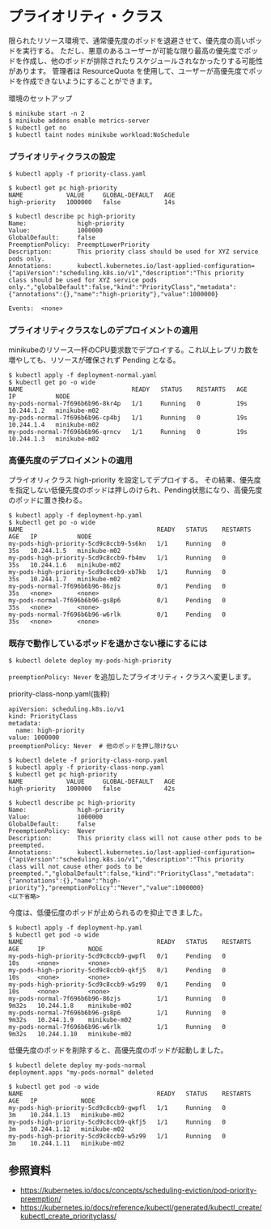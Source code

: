 # プライオリティ・クラス

限られたリソース環境で、通常優先度のポッドを退避させて、優先度の高いポッドを実行する。
ただし、悪意のあるユーザーが可能な限り最高の優先度でポッドを作成し、他のポッドが排除されたりスケジュールされなかったりする可能性があります。
管理者は ResourceQuota を使用して、ユーザーが高優先度でポッドを作成できないようにすることができます。



環境のセットアップ
```
$ minikube start -n 2
$ minikube addons enable metrics-server
$ kubectl get no
$ kubectl taint nodes minikube workload:NoSchedule
```

### プライオリティクラスの設定
```
$ kubectl apply -f priority-class.yaml 

$ kubectl get pc high-priority
NAME            VALUE     GLOBAL-DEFAULT   AGE
high-priority   1000000   false            14s

$ kubectl describe pc high-priority
Name:              high-priority
Value:             1000000
GlobalDefault:     false
PreemptionPolicy:  PreemptLowerPriority
Description:       This priority class should be used for XYZ service pods only.
Annotations:       kubectl.kubernetes.io/last-applied-configuration={"apiVersion":"scheduling.k8s.io/v1","description":"This priority class should be used for XYZ service pods only.","globalDefault":false,"kind":"PriorityClass","metadata":{"annotations":{},"name":"high-priority"},"value":1000000}

Events:  <none>
```

### プライオリティクラスなしのデプロイメントの適用
minikubeのリソース一杯のCPU要求数でデプロイする。これ以上レプリカ数を増やしても、リソースが確保されず Pending となる。
```
$ kubectl apply -f deployment-normal.yaml
$ kubectl get po -o wide
NAME                              READY   STATUS    RESTARTS   AGE   IP           NODE
my-pods-normal-7f696b6b96-8kr4p   1/1     Running   0          19s   10.244.1.2   minikube-m02
my-pods-normal-7f696b6b96-cp4bj   1/1     Running   0          19s   10.244.1.4   minikube-m02
my-pods-normal-7f696b6b96-qrncv   1/1     Running   0          19s   10.244.1.3   minikube-m02
```

 ### 高優先度のデプロイメントの適用
 プライオリィクラス high-priority を設定してデプロイする。
 その結果、優先度を指定しない低優先度のポッドは押しのけられ、Pending状態になり、高優先度のポッドに置き換わる。
```
$ kubectl apply -f deployment-hp.yaml 
$ kubectl get po -o wide
NAME                                     READY   STATUS    RESTARTS   AGE   IP           NODE
my-pods-high-priority-5cd9c8ccb9-5s6kn   1/1     Running   0          35s   10.244.1.5   minikube-m02
my-pods-high-priority-5cd9c8ccb9-fb4mv   1/1     Running   0          35s   10.244.1.6   minikube-m02
my-pods-high-priority-5cd9c8ccb9-xb7kb   1/1     Running   0          35s   10.244.1.7   minikube-m02
my-pods-normal-7f696b6b96-86zjs          0/1     Pending   0          35s   <none>       <none>
my-pods-normal-7f696b6b96-gs8p6          0/1     Pending   0          35s   <none>       <none>
my-pods-normal-7f696b6b96-w6rlk          0/1     Pending   0          35s   <none>       <none>
```



### 既存で動作しているポッドを退かさない様にするには

```
$ kubectl delete deploy my-pods-high-priority
```

`preemptionPolicy: Never` を追加したプライオリティ・クラスへ変更します。

priority-class-nonp.yaml(抜粋)
```
apiVersion: scheduling.k8s.io/v1
kind: PriorityClass
metadata:
  name: high-priority
value: 1000000
preemptionPolicy: Never  # 他のポッドを押し除けない
```


```
$ kubectl delete -f priority-class-nonp.yaml
$ kubectl apply -f priority-class-nonp.yaml 
$ kubectl get pc high-priority
NAME            VALUE     GLOBAL-DEFAULT   AGE
high-priority   1000000   false            42s

$ kubectl describe pc high-priority
Name:              high-priority
Value:             1000000
GlobalDefault:     false
PreemptionPolicy:  Never
Description:       This priority class will not cause other pods to be preempted.
Annotations:       kubectl.kubernetes.io/last-applied-configuration={"apiVersion":"scheduling.k8s.io/v1","description":"This priority class will not cause other pods to be preempted.","globalDefault":false,"kind":"PriorityClass","metadata":{"annotations":{},"name":"high-priority"},"preemptionPolicy":"Never","value":1000000}
<以下省略>
```

今度は、低優伝度のポッドが止められるのを抑止できました。
```
$ kubectl apply -f deployment-hp.yaml 
$ kubectl get pod -o wide
NAME                                     READY   STATUS    RESTARTS   AGE     IP            NODE
my-pods-high-priority-5cd9c8ccb9-gwpfl   0/1     Pending   0          10s     <none>        <none>
my-pods-high-priority-5cd9c8ccb9-qkfj5   0/1     Pending   0          10s     <none>        <none>
my-pods-high-priority-5cd9c8ccb9-w5z99   0/1     Pending   0          10s     <none>        <none>
my-pods-normal-7f696b6b96-86zjs          1/1     Running   0          9m32s   10.244.1.8    minikube-m02
my-pods-normal-7f696b6b96-gs8p6          1/1     Running   0          9m32s   10.244.1.9    minikube-m02
my-pods-normal-7f696b6b96-w6rlk          1/1     Running   0          9m32s   10.244.1.10   minikube-m02
```

低優先度のポッドを削除すると、高優先度のポッドが起動しました。
```
$ kubectl delete deploy my-pods-normal
deployment.apps "my-pods-normal" deleted

$ kubectl get pod -o wide
NAME                                     READY   STATUS    RESTARTS   AGE   IP            NODE
my-pods-high-priority-5cd9c8ccb9-gwpfl   1/1     Running   0          3m    10.244.1.13   minikube-m02
my-pods-high-priority-5cd9c8ccb9-qkfj5   1/1     Running   0          3m    10.244.1.12   minikube-m02
my-pods-high-priority-5cd9c8ccb9-w5z99   1/1     Running   0          3m    10.244.1.11   minikube-m02
```

## 参照資料
- https://kubernetes.io/docs/concepts/scheduling-eviction/pod-priority-preemption/
- https://kubernetes.io/docs/reference/kubectl/generated/kubectl_create/kubectl_create_priorityclass/
